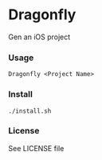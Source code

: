 # Dragonfly

Gen an iOS project

### Usage

```shell
Dragonfly <Project Name>
```

### Install

```shell
./install.sh
```

### License

See LICENSE file
